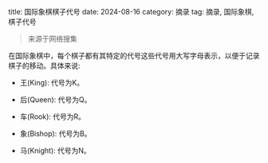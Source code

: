 title: 国际象棋棋子代号
date: 2024-08-16
category: 摘录
tag: 摘录, 国际象棋, 棋子代号

> 来源于网络搜集

在国际象棋中，每个棋子都有其特定的代号这些代号用大写字母表示，以便于记录棋子的移动。具体来说:

- 王(King): 代号为K。

- 后(Queen): 代号为Q。

- 车(Rook): 代号为R。

- 象(Bishop): 代号为B。

- 马(Knight): 代号为N。
